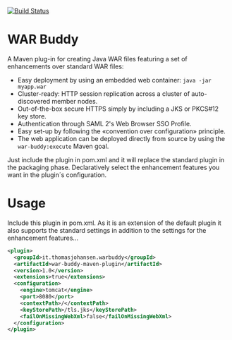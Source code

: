 [![Build Status](https://travis-ci.org/thxmasj/war-buddy.svg?branch=master)](https://travis-ci.org/thxmasj/war-buddy)

# WAR Buddy

A Maven plug-in for creating Java WAR files featuring a set of enhancements over standard WAR files:

* Easy deployment by using an embedded web container: `java -jar myapp.war`
* Cluster-ready: HTTP session replication across a cluster of auto-discovered member nodes.
* Out-of-the-box secure HTTPS simply by including a JKS or PKCS#12 key store.
* Authentication through SAML 2's Web Browser SSO Profile.
* Easy set-up by following the «convention over configuration» principle.
* The web application can be deployed directly from source by using the `war-buddy:execute` Maven goal.

Just include the plugin in pom.xml and it will replace the standard plugin in the packaging phase.
Declaratively select the enhancement features you want in the plugin´s configuration.

# Usage

Include this plugin in pom.xml. As it is an extension of the default plugin it also supports the standard settings in
addition to the settings for the enhancement features...

```xml
<plugin>
  <groupId>it.thomasjohansen.warbuddy</groupId>
  <artifactId>war-buddy-maven-plugin</artifactId>
  <version>1.0</version>
  <extensions>true</extensions>
  <configuration>
    <engine>tomcat</engine>
    <port>8080</port>
    <contextPath>/</contextPath>
    <keyStorePath>/tls.jks</keyStorePath>
    <failOnMissingWebXml>false</failOnMissingWebXml>
  </configuration>
</plugin>
```
